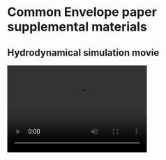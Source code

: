 # Common Envelope paper supplemental materials


## Hydrodynamical simulation movie

<video src="hydro_sim_q0pt1_erho0pt47_movie.mpeg" width="320" height="200" controls preload></video>
